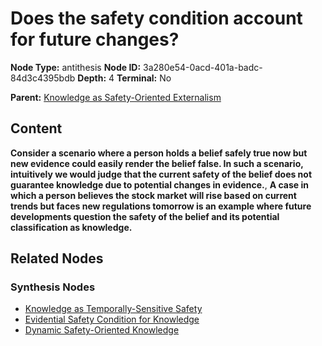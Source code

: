 # Does the safety condition account for future changes?

**Node Type:** antithesis
**Node ID:** 3a280e54-0acd-401a-badc-84d3c4395bdb
**Depth:** 4
**Terminal:** No

**Parent:** [Knowledge as Safety-Oriented Externalism](knowledge-as-safety-oriented-externalism-synthesis-b03eef29-6756-42e9-b3de-2c4a742e2162.md)

## Content

**Consider a scenario where a person holds a belief safely true now but new evidence could easily render the belief false. In such a scenario, intuitively we would judge that the current safety of the belief does not guarantee knowledge due to potential changes in evidence.**, **A case in which a person believes the stock market will rise based on current trends but faces new regulations tomorrow is an example where future developments question the safety of the belief and its potential classification as knowledge.**

## Related Nodes

### Synthesis Nodes

- [Knowledge as Temporally-Sensitive Safety](knowledge-as-temporally-sensitive-safety-synthesis-cf5c535f-da1e-465b-8672-a2e1a3ac5751.md)
- [Evidential Safety Condition for Knowledge](evidential-safety-condition-for-knowledge-synthesis-e16c081e-bb1d-40a4-9dc0-9fe4a951b0b2.md)
- [Dynamic Safety-Oriented Knowledge](dynamic-safety-oriented-knowledge-synthesis-695c72f8-dfce-4a61-8cb7-6ff52893518f.md)
